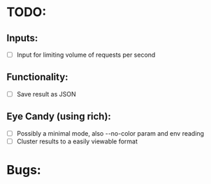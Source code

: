 
# TODO: 

## Inputs:
- [ ] Input for limiting volume of requests per second

## Functionality:
- [ ] Save result as JSON

## Eye Candy (using rich):
- [ ] Possibly a minimal mode, also --no-color param and env reading
- [ ] Cluster results to a easily viewable format

# Bugs:

